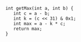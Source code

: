 <pre>
<code>int getMax(int a, int b) {
   int c = a - b;
   int k = (c &lt;&lt; 31) &amp; 0x1;
   int max = a - k * c;
   return max;
}</code></pre>

<p>&nbsp;</p>
